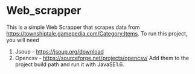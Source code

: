 # Web_scrapper

This is a simple Web Scrapper that scrapes data from https://townshiptale.gamepedia.com/Category:Items.
To run this project, you will need 
1. Jsoup - https://jsoup.org/download
2. Opencsv - https://sourceforge.net/projects/opencsv/
Add them to the project build path and run it with JavaSE1.6.